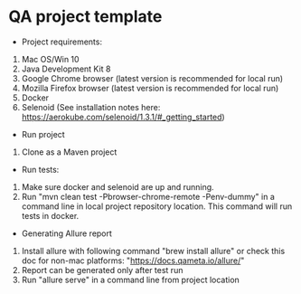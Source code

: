# QA project template
- Project requirements:
1) Mac OS/Win 10
2) Java Development Kit 8
3) Google Chrome browser (latest version is recommended for local run)
4) Mozilla Firefox browser (latest version is recommended for local run)
5) Docker
6) Selenoid (See installation notes here: https://aerokube.com/selenoid/1.3.1/#_getting_started)
- Run project
1) Clone as a Maven project
- Run tests:
1) Make sure docker and selenoid are up and running.
2) Run "mvn clean test -Pbrowser-chrome-remote -Penv-dummy" in a command line in local project repository location. This command will run tests in docker.
- Generating Allure report
1) Install allure with following command "brew install allure" or check this doc for non-mac platforms: "https://docs.qameta.io/allure/"
2) Report can be generated only after test run
3) Run "allure serve" in a command line from project location